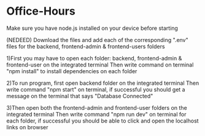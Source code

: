 # Office-Hours
Make sure you have node.js installed on your device before starting

(NEDEED)
Download the files and add each of the corresponding ".env" files for the backend, frontend-admin & frontend-users folders

1)First you may have to open each folder: backend, frontend-admin & frontend-user on the integrated terminal
Then write command on terminal "npm install" to install dependencies on each folder

2)To run program, first open backend folder on the integrated terminal
Then write command "npm start" on terminal, if successful you should get a message on the terminal that says "Database Connected"

3)Then open both the frontend-admin and frontend-user folders on the integrated terminal
Then write command "npm run dev" on terminal for each folder, if successful you should be able to click and open the localhost links on browser


